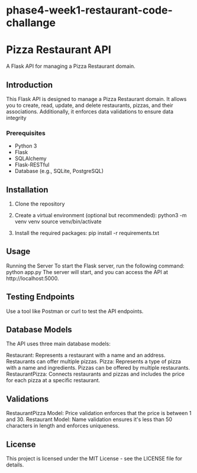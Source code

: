 # phase4-week1-restaurant-code-challange

# Pizza Restaurant API
A Flask API for managing a Pizza Restaurant domain.

## Introduction

This Flask API is designed to manage a Pizza Restaurant domain. It allows you to create, read, update, and delete restaurants, pizzas, and their associations. Additionally, it enforces data validations to ensure data integrity

### Prerequisites

- Python 3
- Flask
- SQLAlchemy
- Flask-RESTful 
- Database (e.g., SQLite, PostgreSQL)


## Installation

1. Clone the repository

2. Create a virtual environment (optional but recommended):
python3 -m venv venv
source venv/bin/activate

3. Install the required packages:
pip install -r requirements.txt

## Usage
Running the Server
To start the Flask server, run the following command:
python app.py
The server will start, and you can access the API at http://localhost:5000.

## Testing Endpoints
Use a tool like Postman or curl to test the API endpoints. 

## Database Models
The API uses three main database models:

Restaurant: Represents a restaurant with a name and an address. Restaurants can offer multiple pizzas.
Pizza: Represents a type of pizza with a name and ingredients. Pizzas can be offered by multiple restaurants.
RestaurantPizza: Connects restaurants and pizzas and includes the price for each pizza at a specific restaurant.

## Validations
RestaurantPizza Model: Price validation enforces that the price is between 1 and 30.
Restaurant Model: Name validation ensures it's less than 50 characters in length and enforces uniqueness.

## License
This project is licensed under the MIT License - see the LICENSE file for details.